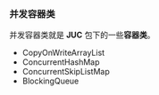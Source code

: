 ### 并发容器类

并发容器类就是 **JUC** 包下的一些**容器类**。

- CopyOnWriteArrayList
- ConcurrentHashMap
- ConcurrentSkipListMap
- BlockingQueue

